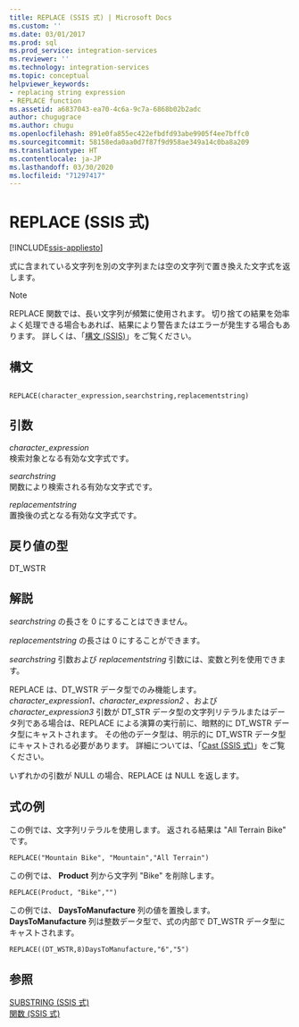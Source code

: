 ```yaml
---
title: REPLACE (SSIS 式) | Microsoft Docs
ms.custom: ''
ms.date: 03/01/2017
ms.prod: sql
ms.prod_service: integration-services
ms.reviewer: ''
ms.technology: integration-services
ms.topic: conceptual
helpviewer_keywords:
- replacing string expression
- REPLACE function
ms.assetid: a6837043-ea70-4c6a-9c7a-6868b02b2adc
author: chugugrace
ms.author: chugu
ms.openlocfilehash: 891e0fa855ec422efbdfd93abe9905f4ee7bffc0
ms.sourcegitcommit: 58158eda0aa0d7f87f9d958ae349a14c0ba8a209
ms.translationtype: HT
ms.contentlocale: ja-JP
ms.lasthandoff: 03/30/2020
ms.locfileid: "71297417"
---
```

# <a name="replace-ssis-expression"></a>REPLACE (SSIS 式)

[!INCLUDE[ssis-appliesto](../../includes/ssis-appliesto-ssvrpluslinux-asdb-asdw-xxx.md)]


  式に含まれている文字列を別の文字列または空の文字列で置き換えた文字式を返します。  
  
> [!NOTE]  
>  REPLACE 関数では、長い文字列が頻繁に使用されます。 切り捨ての結果を効率よく処理できる場合もあれば、結果により警告またはエラーが発生する場合もあります。 詳しくは、「[構文 &#40;SSIS&#41;](../../integration-services/expressions/syntax-ssis.md)」をご覧ください。  
  
## <a name="syntax"></a>構文  
  
```  
  
REPLACE(character_expression,searchstring,replacementstring)  
```  
  
## <a name="arguments"></a>引数  
 *character_expression*  
 検索対象となる有効な文字式です。  
  
 *searchstring*  
 関数により検索される有効な文字式です。  
  
 *replacementstring*  
 置換後の式となる有効な文字式です。  
  
## <a name="result-types"></a>戻り値の型  
 DT_WSTR  
  
## <a name="remarks"></a>解説  
 *searchstring* の長さを 0 にすることはできません。  
  
 *replacementstring* の長さは 0 にすることができます。  
  
 *searchstring* 引数および *replacementstring* 引数には、変数と列を使用できます。  
  
 REPLACE は、DT_WSTR データ型でのみ機能します。 *character_expression1、character_expression2* 、および *character_expression3* 引数が DT_STR データ型の文字列リテラルまたはデータ列である場合は、REPLACE による演算の実行前に、暗黙的に DT_WSTR データ型にキャストされます。 その他のデータ型は、明示的に DT_WSTR データ型にキャストされる必要があります。 詳細については、「[Cast &#40;SSIS 式&#41;](../../integration-services/expressions/cast-ssis-expression.md)」をご覧ください。  
  
 いずれかの引数が NULL の場合、REPLACE は NULL を返します。  
  
## <a name="expression-examples"></a>式の例  
 この例では、文字列リテラルを使用します。 返される結果は "All Terrain Bike" です。  
  
```  
REPLACE("Mountain Bike", "Mountain","All Terrain")  
```  
  
 この例では、 **Product** 列から文字列 "Bike" を削除します。  
  
```  
REPLACE(Product, "Bike","")  
```  
  
 この例では、 **DaysToManufacture** 列の値を置換します。 **DaysToManufacture** 列は整数データ型で、式の内部で DT_WSTR データ型にキャストされます。  
  
```  
REPLACE((DT_WSTR,8)DaysToManufacture,"6","5")  
```  
  
## <a name="see-also"></a>参照  
 [SUBSTRING &#40;SSIS 式&#41;](../../integration-services/expressions/substring-ssis-expression.md)   
 [関数 (SSIS 式)](../../integration-services/expressions/functions-ssis-expression.md)  
  
  
